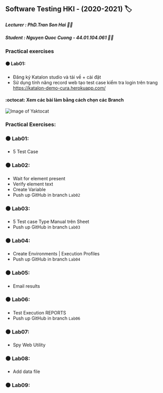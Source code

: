 ## Software Testing HKI - (2020-2021) :label:
##### Lecturer : PhD.Tran Son Hai :man_teacher:
##### Student : Nguyen Quoc Cuong - 44.01.104.061 :man_student:

### Practical exercises
#### :black_circle:  Lab01: 
*	Đăng ký Katalon studio và tải về + cài đặt
*	Sử dụng tính năng record web tạo test case kiểm tra login trên trang https://katalon-demo-cura.herokuapp.com/
#### :octocat: Xem các bài làm bằng cách chọn các Branch 
![Image of Yaktocat](https://scontent-xsp1-2.xx.fbcdn.net/v/t1.0-9/120970583_1132961947119355_738689691305086001_n.jpg?_nc_cat=100&_nc_sid=730e14&_nc_ohc=l-E1KCD35DAAX_KwDgt&_nc_ht=scontent-xsp1-2.xx&oh=4d634035db52eeca163fafbcc01a2b88&oe=5FA6C800)

### Practical Exercises:
### :black_circle:  Lab01: 
* 5 Test Case
### :black_circle:  Lab02: 
*	Wait for element present
*	Verify element text
*	Create Variable
*	Push up GitHub in branch `Lab02` 
### :black_circle:  Lab03: 
* 5 Test case Type Manual trên Sheet
*	Push up GitHub in branch `Lab03`
### :black_circle:  Lab04: 
* Create Environments | Execution Profiles
*	Push up GitHub in branch `Lab04 `
### :black_circle:  Lab05:
* Email results
### :black_circle:  Lab06:
* Test Execution REPORTS
*	Push up GitHub in branch `Lab06` 
### :black_circle:  Lab07:
* Spy Web Utility
### :black_circle:  Lab08:
* Add data file
### :black_circle:  Lab09:

